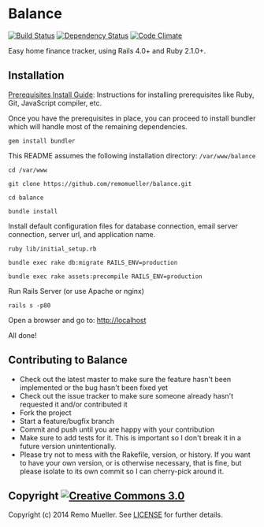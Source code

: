 # Balance

[![Build Status](https://travis-ci.org/remomueller/balance.png?branch=master)](https://travis-ci.org/remomueller/balance)
[![Dependency Status](https://gemnasium.com/remomueller/balance.png)](https://gemnasium.com/remomueller/balance)
[![Code Climate](https://codeclimate.com/github/remomueller/balance.png)](https://codeclimate.com/github/remomueller/balance)

Easy home finance tracker, using Rails 4.0+ and Ruby 2.1.0+.

## Installation

[Prerequisites Install Guide](https://github.com/remomueller/documentation): Instructions for installing prerequisites like Ruby, Git, JavaScript compiler, etc.

Once you have the prerequisites in place, you can proceed to install bundler which will handle most of the remaining dependencies.

```
gem install bundler
```

This README assumes the following installation directory: `/var/www/balance`

```
cd /var/www

git clone https://github.com/remomueller/balance.git

cd balance

bundle install
```

Install default configuration files for database connection, email server connection, server url, and application name.

```
ruby lib/initial_setup.rb

bundle exec rake db:migrate RAILS_ENV=production

bundle exec rake assets:precompile RAILS_ENV=production
```

Run Rails Server (or use Apache or nginx)

```
rails s -p80
```

Open a browser and go to: [http://localhost](http://localhost)

All done!

## Contributing to Balance

- Check out the latest master to make sure the feature hasn't been implemented or the bug hasn't been fixed yet
- Check out the issue tracker to make sure someone already hasn't requested it and/or contributed it
- Fork the project
- Start a feature/bugfix branch
- Commit and push until you are happy with your contribution
- Make sure to add tests for it. This is important so I don't break it in a future version unintentionally.
- Please try not to mess with the Rakefile, version, or history. If you want to have your own version, or is otherwise necessary, that is fine, but please isolate to its own commit so I can cherry-pick around it.

## Copyright [![Creative Commons 3.0](http://i.creativecommons.org/l/by-nc-sa/3.0/80x15.png)](http://creativecommons.org/licenses/by-nc-sa/3.0)

Copyright (c) 2014 Remo Mueller. See [LICENSE](https://github.com/remomueller/balance/blob/master/LICENSE) for further details.

